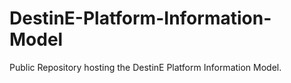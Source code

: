 # DestinE-Platform-Information-Model
Public Repository hosting the DestinE Platform Information Model.
